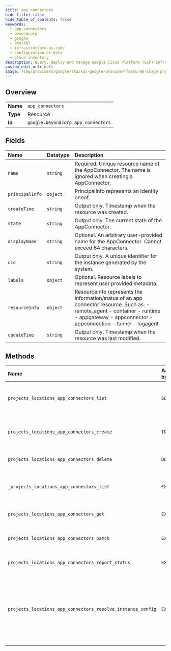 ```yaml
---
title: app_connectors
hide_title: false
hide_table_of_contents: false
keywords:
  - app_connectors
  - beyondcorp
  - google    
  - stackql
  - infrastructure-as-code
  - configuration-as-data
  - cloud inventory
description: Query, deploy and manage Google Cloud Platform (GCP) infrastructure and resources using SQL
custom_edit_url: null
image: /img/providers/google/stackql-google-provider-featured-image.png
---
```

  
    

## Overview
<table><tbody>
<tr><td><b>Name</b></td><td><code>app_connectors</code></td></tr>
<tr><td><b>Type</b></td><td>Resource</td></tr>
<tr><td><b>Id</b></td><td><code>google.beyondcorp.app_connectors</code></td></tr>
</tbody></table>

## Fields
| Name | Datatype | Description |
|:-----|:---------|:------------|
| `name` | `string` | Required. Unique resource name of the AppConnector. The name is ignored when creating a AppConnector. |
| `principalInfo` | `object` | PrincipalInfo represents an Identity oneof. |
| `createTime` | `string` | Output only. Timestamp when the resource was created. |
| `state` | `string` | Output only. The current state of the AppConnector. |
| `displayName` | `string` | Optional. An arbitrary user-provided name for the AppConnector. Cannot exceed 64 characters. |
| `uid` | `string` | Output only. A unique identifier for the instance generated by the system. |
| `labels` | `object` | Optional. Resource labels to represent user provided metadata. |
| `resourceInfo` | `object` | ResourceInfo represents the information/status of an app connector resource. Such as: - remote_agent - container - runtime - appgateway - appconnector - appconnection - tunnel - logagent |
| `updateTime` | `string` | Output only. Timestamp when the resource was last modified. |
## Methods
| Name | Accessible by | Required Params | Description |
|:-----|:--------------|:----------------|:------------|
| `projects_locations_app_connectors_list` | `SELECT` | `locationsId, projectsId` | Lists AppConnectors in a given project and location. |
| `projects_locations_app_connectors_create` | `INSERT` | `locationsId, projectsId` | Creates a new AppConnector in a given project and location. |
| `projects_locations_app_connectors_delete` | `DELETE` | `appConnectorsId, locationsId, projectsId` | Deletes a single AppConnector. |
| `_projects_locations_app_connectors_list` | `EXEC` | `locationsId, projectsId` | Lists AppConnectors in a given project and location. |
| `projects_locations_app_connectors_get` | `EXEC` | `appConnectorsId, locationsId, projectsId` | Gets details of a single AppConnector. |
| `projects_locations_app_connectors_patch` | `EXEC` | `appConnectorsId, locationsId, projectsId` | Updates the parameters of a single AppConnector. |
| `projects_locations_app_connectors_report_status` | `EXEC` | `appConnectorsId, locationsId, projectsId` | Report status for a given connector. |
| `projects_locations_app_connectors_resolve_instance_config` | `EXEC` | `appConnectorsId, locationsId, projectsId` | Gets instance configuration for a given AppConnector. An internal method called by a AppConnector to get its container config. |
